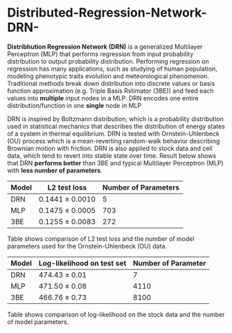 # Distributed-Regression-Network-DRN-

**Distribhution Regression Network (DRN)** is a generalized Multilayer Perceptron (MLP) that performs regression from input probability distribution to output probability distribution. Performing regression on regression has many applications, such as studying of human population, modeling phenotypic traits evolution and meteorological phenomenon. Traditional methods break down distribution into discrete values or basis function approximation (e.g. Triple Basis Rstimator (3BE)) and feed each values into **multiple** input nodes in a MLP. DRN encodes one entire distribution/function in one **single** node in MLP

DRN is inspired by Boltzmann distribution, which is a probability distribution used in statistical mechanics that describes the distribution of energy states of a system in thermal equilibrium. DRN is tested with Ornstein-Uhlenbeck (OU) process which is a mean-reverting random-walk behavior describing Brownian motion with friction. DRN is also applied to stock data and cell data, which tend to revert into stable state over time. Result below shows that DRN **performs better** than 3BE and typical Multilayer Perceptron (MLP) with **less number of parameters**.

| Model | L2 test loss     | Number of Parameters |
|-------|------------------|----------------------|
| DRN   | 0.1441 ± 0.0010  | 5                    |
| MLP   | 0.1475 ± 0.0005  | 703                  |
| 3BE   | 0.1255 ± 0.0083  | 272                  |

Table shows comparison of L2 test loss and the number of model parameters used for the Ornstein-Uhlenbeck (OU) data. 

| Model |Log-likelihood on test set | Number of Parameter | 
|-------|---------------------------|---------------------|
|  DRN  | 474.43 ± 0.01             | 7                   |
|  MLP  | 471.50 ± 0.08             | 4110                | 
|  3BE  | 466.76 ± 0.73             | 8100                | 

Table shows comparison of log-likelihood on the stock data and the number of model parameters.               
